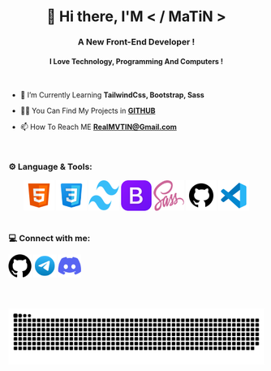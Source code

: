 <h1 align="center">👋 Hi there, I'M < / MaTiN ></h1>

<h3 align="center">A New Front-End Developer !</h3>
<h4 align="center">I Love Technology, Programming And Computers !</h4>

<br>

- 🌱 I’m Currently Learning **TailwindCss, Bootstrap, Sass**

- 👨‍💻 You Can Find My Projects in [**GITHUB**](https://github.com/RealMaTiN)

- 📫 How To Reach ME **RealMVTIN@Gmail.com**

<br>

<h3>⚙️ Language & Tools:</h3>

<div align="center">
  <code><img height="60" width="60" src="https://github.com/RealMaTiN/RealMaTiN/blob/main/Pics%20-%20Gifs/Language%20%26%20Tools/Html.svg"></code>
  <code><img height="60" width="60" src="https://github.com/RealMaTiN/RealMaTiN/blob/main/Pics%20-%20Gifs/Language%20%26%20Tools/Css.svg"></code>
  <code><img height="60" width="60" src="https://github.com/RealMaTiN/RealMaTiN/blob/main/Pics%20-%20Gifs/Language%20%26%20Tools/Tailwind.svg"></code>
  <code><img height="60" width="60" src="https://github.com/RealMaTiN/RealMaTiN/blob/main/Pics%20-%20Gifs/Language%20%26%20Tools/Bootstrap.svg"></code>
  <code><img height="60" width="60" src="https://github.com/RealMaTiN/RealMaTiN/blob/main/Pics%20-%20Gifs/Language%20%26%20Tools/Sass.svg"></code>
  <code><img height="60" width="60" src="https://github.com/RealMaTiN/RealMaTiN/blob/main/Pics%20-%20Gifs/Language%20%26%20Tools/Github.svg"></code>
  <code><img height="60" width="60" src="https://github.com/RealMaTiN/RealMaTiN/blob/main/Pics%20-%20Gifs/Language%20%26%20Tools/VSCode.svg"></code>
</div>

<br>

<h3>💻 Connect with me:</h3>

<a href="https://github.com/RealMaTiN" target="blank"><img align="center" src="https://github.com/RealMaTiN/RealMaTiN/blob/main/Pics%20-%20Gifs/Social%20Media/Github.svg" height="45" width="45" /></a>
<a href="https://t.me/MainMaTiN" target="blank"><img align="center" src="https://github.com/RealMaTiN/RealMaTiN/blob/main/Pics%20-%20Gifs/Social%20Media/Telegram.svg" height="45" width="45" /></a>
<a href="https://discord.com/users/905027634541522974" target="blank"><img align="center" src="https://github.com/RealMaTiN/RealMaTiN/blob/main/Pics%20-%20Gifs/Social%20Media/Discord.svg" alt="alinikseresht_web" height="45" width="45" /></a>

<br><br>

<div align="center">
<img src="https://github.com/RealMaTiN/RealMaTiN/blob/main/Pics%20-%20Gifs/Gifs/Snake-Game.svg">
</div>

